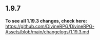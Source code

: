 ## 1.9.7

**To see all 1.19.3 changes, check here:**
https://github.com/DivineRPG/DivineRPG-Assets/blob/main/changelogs/1.19.3.md
